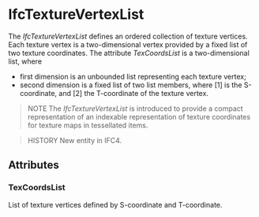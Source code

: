 # IfcTextureVertexList

The _IfcTextureVertexList_ defines an ordered collection of texture vertices. Each texture vertex is a two-dimensional vertex provided by a fixed list of two texture coordinates. The attribute _TexCoordsList_ is a two-dimensional list, where

* first dimension is an unbounded list representing each texture vertex;
* second dimension is a fixed list of two list members, where [1] is the S-coordinate, and [2] the T-coordinate of the texture vertex.

> NOTE  The _IfcTextureVertexList_ is introduced to provide a compact representation of an indexable representation of texture coordinates for texture maps in tessellated items.

> HISTORY  New entity in IFC4.

## Attributes

### TexCoordsList
List of texture vertices defined by S-coordinate and T-coordinate.
